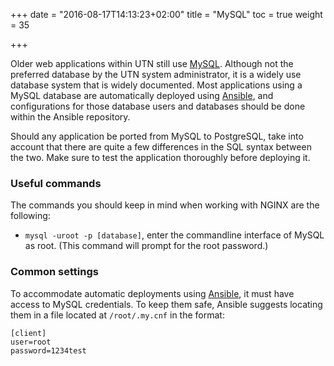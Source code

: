 +++
date = "2016-08-17T14:13:23+02:00"
title = "MySQL"
toc = true
weight = 35

+++

Older web applications within UTN still use [MySQL](https://www.mysql.com).
Although not the preferred database by the UTN system administrator, it is a
widely use database system that is widely documented. Most applications using a
MySQL database are automatically deployed using
[Ansible](/5development_tools/ansible), and configurations for those database
users and databases should be done within the Ansible repository.

Should any application be ported from MySQL to PostgreSQL, take into account
that there are quite a few differences in the SQL syntax between the two. Make
sure to test the application thoroughly before deploying it.

### Useful commands
The commands you should keep in mind when working with NGINX are the following:

- `mysql -uroot -p [database]`, enter the commandline interface of MySQL as root. (This command will prompt for the root password.)

### Common settings
To accommodate automatic deployments using [Ansible](/5development_tools/ansible), it must have access to MySQL credentials. To keep them safe, Ansible suggests locating them in a file located at `/root/.my.cnf` in the format:

```
[client]
user=root
password=1234test
```
